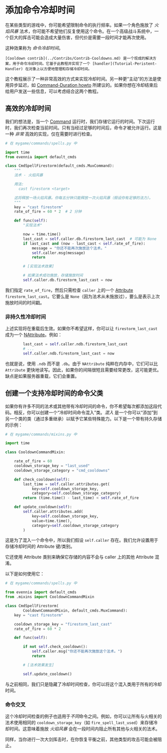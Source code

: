 # 添加命令冷却时间

在某些类型的游戏中，你可能希望限制命令的执行频率。如果一个角色施放了 *火焰风暴* 法术，你可能不希望他们反复使用这个命令。在一个高级战斗系统中，一个巨大的挥击可能会造成大量伤害，但代价是需要一段时间才能再次使用。

这种效果称为 *命令冷却时间*。

```{sidebar}
[Cooldown contrib](../Contribs/Contrib-Cooldowns.md) 是一个现成的解决方案，用于命令冷却时间。它基于此教程并实现了一个 [handler](Tutorial-Peristent-Handler) 在对象上以方便地管理和存储冷却时间。
```

这个教程展示了一种非常高效的方式来实现冷却时间。另一种更“主动”的方法是使用异步延迟，如 [Command-Duration howto](./Howto-Command-Duration.md#blocking-commands) 所建议的。如果你想在冷却结束后给用户发送一些信息，可以考虑结合这两个教程。

## 高效的冷却时间

我们的想法是，当一个 [Command](../Components/Commands.md) 运行时，我们存储它运行的时间。下次运行时，我们再次检查当前时间。只有当经过足够的时间后，命令才被允许运行。这是一种 _非常_ 高效的实现，仅在需要时进行检查。

```python
# 在 mygame/commands/spells.py 中

import time
from evennia import default_cmds

class CmdSpellFirestorm(default_cmds.MuxCommand):
    """
    法术 - 火焰风暴

    用法:
      cast firestorm <target>

    这将释放一场火焰风暴。你每五分钟只能释放一次火焰风暴（假设你有足够的法力）。
    """
    key = "cast firestorm"
    rate_of_fire = 60 * 2  # 2 分钟

    def func(self):
        "实现法术"

        now = time.time()
        last_cast = self.caller.db.firestorm_last_cast  # 可能为 None
        if last_cast and (now - last_cast < self.rate_of_fire):
            message = "你还不能再次施放这个法术。"
            self.caller.msg(message)
            return

        # [实现法术效果]

        # 如果法术成功施放，存储施放时间
        self.caller.db.firestorm_last_cast = now
```

我们指定 `rate_of_fire`，然后只需检查 `caller` 上的一个 [Attribute](../Components/Attributes.md) `firestorm_last_cast`。它要么是 `None`（因为法术从未施放过），要么是表示上次施放时间的时间戳。

### 非持久性冷却时间

上述实现将在重载后生效。如果你不希望这样，你可以让 `firestorm_last_cast` 成为一个 [NAttribute](../Components/Attributes.md#in-memory-attributes-nattributes)。例如：

```python
        last_cast = self.caller.ndb.firestorm_last_cast
        # ... 
        self.caller.ndb.firestorm_last_cast = now 
```

也就是说，使用 `.ndb` 而不是 `.db`。由于 `NAttribute` 纯粹在内存中，它们可以比 `Attribute` 更快地读写。因此，如果你的间隔很短且需要经常更改，这可能更优。缺点是如果服务器重载，它们会重置。

## 创建一个支持冷却时间的命令父类

如果你有许多不同的法术或其他带有冷却时间的命令，你不希望每次都添加这段代码。相反，你可以创建一个“冷却时间命令混入”类。_混入_ 是一个你可以“添加”到另一个类的类（通过多重继承）以赋予它某些特殊能力。以下是一个带有持久存储的示例：

```python
# 在 mygame/commands/mixins.py 中

import time

class CooldownCommandMixin:

    rate_of_fire = 60
    cooldown_storage_key = "last_used"
    cooldown_storage_category = "cmd_cooldowns"

    def check_cooldown(self):
        last_time = self.caller.attributes.get(
            key=self.cooldown_storage_key,
            category=self.cooldown_storage_category)
        return (time.time() - last_time) < self.rate_of_fire

    def update_cooldown(self):
        self.caller.attributes.add(
            key=self.cooldown_storage_key,
            value=time.time(),
            category=self.cooldown_storage_category
        )
```

这是为了混入一个命令中，所以我们假设 `self.caller` 存在。我们允许设置用于存储冷却时间的 Attribute 键/类别。

它还使用 Attribute 类别来确保它存储的内容不会与 caller 上的其他 Attribute 混淆。

以下是如何使用它：

```python
# 在 mygame/commands/spells.py 中

from evennia import default_cmds
from .mixins import CooldownCommandMixin

class CmdSpellFirestorm(
        CooldownCommandMixin, default_cmds.MuxCommand):
    key = "cast firestorm"

    cooldown_storage_key = "firestorm_last_cast"
    rate_of_fire = 60 * 2

    def func(self):

        if not self.check_cooldown():
            self.caller.msg("你还不能再次施放这个法术。")
            return

        # [法术效果发生]

        self.update_cooldown()
```

与之前相同，我们只是隐藏了冷却时间检查，你可以将这个混入类用于所有的冷却时间。

### 命令交叉

这个冷却时间检查的例子也适用于*不同*命令之间。例如，你可以让所有与火相关的法术使用相同的 `cooldown_storage_key`（如 `fire_spell_last_used`）来存储冷却时间。这意味着施放 *火焰风暴* 会在一段时间内阻止所有其他与火相关的法术。

同样，当你进行一次大剑挥击时，在你恢复平衡之前，其他类型的攻击可能会被阻止。
